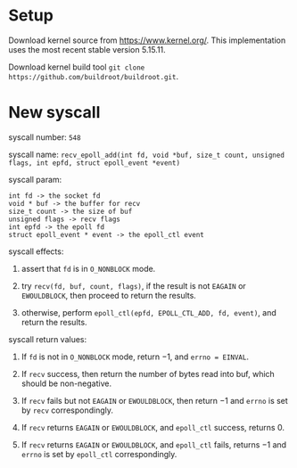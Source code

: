 # Setup

Download kernel source from https://www.kernel.org/. This implementation uses the most recent stable version 5.15.11.

Download kernel build tool `git clone https://github.com/buildroot/buildroot.git`.

# New syscall

syscall number: `548`

syscall name: `recv_epoll_add(int fd, void *buf, size_t count, unsigned flags, int epfd, struct epoll_event *event)`

syscall param: 

```
int fd -> the socket fd
void * buf -> the buffer for recv
size_t count -> the size of buf
unsigned flags -> recv flags
int epfd -> the epoll fd
struct epoll_event * event -> the epoll_ctl event
```

syscall effects:

1) assert that `fd` is in `O_NONBLOCK` mode.

2) try `recv(fd, buf, count, flags)`, if the result is not `EAGAIN` or `EWOULDBLOCK`, then proceed to return the results.

3) otherwise, perform `epoll_ctl(epfd, EPOLL_CTL_ADD, fd, event)`, and return the results. 

syscall return values:

1) If `fd` is not in `O_NONBLOCK` mode, return $-1$, and `errno = EINVAL`.

2) If `recv` success, then return the number of bytes read into buf, which should be non-negative.

3) If `recv` fails but not `EAGAIN` or `EWOULDBLOCK`, then return $-1$ and `errno` is set by `recv` correspondingly.

4) If `recv` returns `EAGAIN` or `EWOULDBLOCK`, and `epoll_ctl` success, returns $0$.

5) If `recv` returns `EAGAIN` or `EWOULDBLOCK`, and `epoll_ctl` fails, returns $-1$ and `errno` is set by `epoll_ctl` correspondingly.

